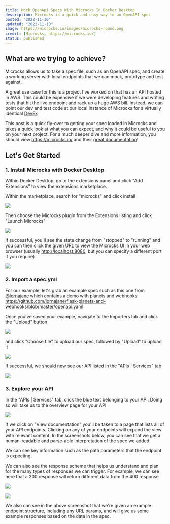 ```yaml
---
title: Mock OpenApi Specs With Microcks In Docker Desktop
description: Microcks is a quick and easy way to an OpenAPI spec
posted: "2022-11-10"
updated: "2022-11-10"
image: https://microcks.io/images/microcks-round.png
credit: [Microcks, https://microcks.io/]
status: published
---
```


## What are we trying to achieve?

Microcks allows us to take a spec file, such as an OpenAPI spec, and create a working server with local endpoints that we can mock, prototype and test against.

A great use case for this is a project I've worked on that has an API hosted in AWS. This could be expensive if we were developing features and writing tests that hit the live endpoint and rack up a huge AWS bill. Instead, we can point our dev and test code at our local instance of Microcks for a virtually identical <abbr title="Developer Experience">DevEx</abbr>

This post is a quick fly-over to getting your spec loaded in Microcks and takes a quick look at what you can expect, and why it could be useful to you on your next project. For a much deeper dive and more information, you should view <https://microcks.io/> and their [great documentation](https://microcks.io/documentation/)!

## Let's Get Started

### 1. Install Microcks with Docker Desktop

Within Docker Desktop, go to the extensions panel and click "Add Extensions" to view the extensions marketplace.

Within the marketplace, search for "microcks" and click install

![](/assets/images/posts/microcs-1-docker.png)

Then choose the Microcks plugin from the Extensions listing and click "Launch Microcks"

![](/assets/images/posts/microcs-2-docker.png)

If successful, you'll see the state change from "stopped" to "running" and you can then click the given URL to view the Microcks UI in your web browser (usually <http://localhost:8080>, but you can specify a different port if you require)

![](/assets/images/posts/microcs-3-docker.png)

### 2. Import a spec.yml

For our example, let's grab an example spec such as this one from [@lornajane](https://github.com/lornajane) which contains a demo with planets and webhooks: <https://github.com/lornajane/flask-planets-and-webhooks/blob/master/openapi.yaml>

Once you've saved your example, navigate to the Importers tab and click the "Upload" button

![](/assets/images/posts/microcs-4-import.png)

and click "Choose file" to upload our spec, followed by "Upload" to upload it

![](/assets/images/posts/microcs-5-import.png)

If successful, we should now see our API listed in the "APIs | Services" tab

![](/assets/images/posts/microcs-6-services.png)

### 3. Explore your API

In the "APIs | Services" tab, click the blue text belonging to your API. Doing so will take us to the overview page for your API

![](/assets/images/posts/microcs-7-services.png)

If we click on "View documentation" you'll be taken to a page that lists all of your API endpoints. Clicking on any of your endpoints will expand the view with relevant content. In the screenshots below, you can see that we get a human-readable and parse-able interpretation of the spec we added.

We can see key information such as the path parameters that the endpoint is expecting.

We can also see the response scheme that helps us understand and plan for the many types of responses we can trigger. For example, we can see here that a 200 response will return different data from the 400 response

![](/assets/images/posts/microcs-8-docs.png)

![](/assets/images/posts/microcs-9-docs.png)

We also can see in the above screenshot that we're given an example endpoint structure, including any URL params, and will give us some example responses based on the data in the spec.
